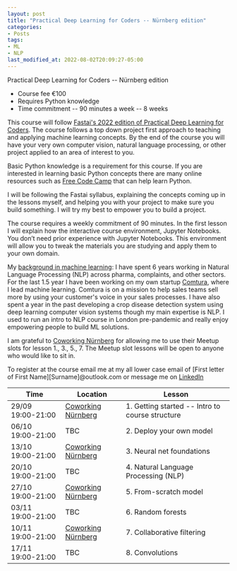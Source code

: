 ```yaml
---
layout: post
title: "Practical Deep Learning for Coders -- Nürnberg edition"
categories:
- Posts
tags:
- ML
- NLP
last_modified_at: 2022-08-02T20:09:27-05:00
---
```


Practical Deep Learning for Coders -- Nürnberg edition

- Course fee €100
- Requires Python knowledge
- Time commitment -- 90 minutes a week -- 8 weeks


This course will follow [Fastai's 2022 edition of Practical Deep Learning for Coders](https://course.fast.ai/). The course follows a top down project first approach to teaching and applying machine learning concepts. By the end of the course you will have your very own computer vision, natural language processing, or other project applied to an area of interest to you. 

Basic Python knowledge is a requirement for this course. If you are interested in learning basic Python concepts there are many online resources such as [Free Code Camp](https://www.youtube.com/watch?v=rfscVS0vtbw) that can help learn Python.

I will be following the Fastai syllabus, explaining the concepts coming up in the lessons myself, and helping you with your project to make sure you build something. I will try my best to empower you to build a project. 

The course requires a weekly commitment of 90 minutes. In the first lesson I will explain how the interactive course environment, Jupyter Notebooks. You don’t need prior experience with Jupyter Notebooks. This environment will allow you to tweak the materials you are studying and apply them to your own domain.

My [background in machine learning](https://www.linkedin.com/in/christiaan-swart-51a68967/): I have spent 6 years working in Natural Language Processing (NLP) across pharma, complaints, and other sectors. For the last 1.5 year I have been working on my own startup [Comtura](https://comtura.ai/), where I lead machine learning. Comtura is on a mission to help sales teams sell more by using your customer's voice in your sales processes. I have also spent a year in the past developing a crop disease detection system using deep learning computer vision systems though my main expertise is NLP. I used to run an intro to NLP course in London pre-pandemic and really enjoy empowering people to build ML solutions.

I am grateful to [Coworking Nürnberg](https://coworking-nuernberg.de/) for allowing me to use their Meetup slots for lesson 1., 3., 5., 7. The Meetup slot lessons will be open to anyone who would like to sit in.

To register at the course email me at my all lower case email of [First letter of First Name][Surname]@outlook.com or message me on [LinkedIn](https://www.linkedin.com/in/christiaan-swart-51a68967/)

| Time              | Location                                         | Lesson                                          |
|-------------------|--------------------------------------------------|-------------------------------------------------|
| 29/09 19:00-21:00 | [Coworking Nürnberg](https://g.page/cwnue?share) | 1. Getting started -- Intro to course structure |
| 06/10 19:00-21:00 | TBC                                              | 2. Deploy your own model                        |
| 13/10 19:00-21:00 | [Coworking Nürnberg](https://g.page/cwnue?share) | 3. Neural net foundations                       |
| 20/10 19:00-21:00 | TBC                                              | 4. Natural Language Processing (NLP)            |
| 27/10 19:00-21:00 | [Coworking Nürnberg](https://g.page/cwnue?share) | 5. From-scratch model                           |
| 03/11 19:00-21:00 | TBC                                              | 6. Random forests                               |
| 10/11 19:00-21:00 | [Coworking Nürnberg](https://g.page/cwnue?share) | 7. Collaborative filtering                      |
| 17/11 19:00-21:00 | TBC                                              | 8. Convolutions                                 |